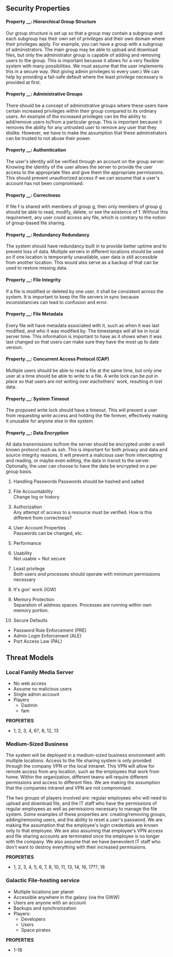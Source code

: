 ## Security Properties
#### Property __: Hierarchical Group Structure
Our group structure is set up so that a group may contain a subgroup and each subgroup has their own set of privileges and their own domain where their privileges apply. For example, you can have a group with a subgroup of administrators. The main group may be able to upload and download files, but only the administrator group is capable of adding and removing users to the group. This is important because it allows for a very flexible system with many possibilities. We must assume that the user implements this in a secure way. (Not giving admin privileges to every user.) We can help by providing a fail-safe default where the least privilege necessary is provided at first.

#### Property __: Administrative Groups
There should be a concept of administrative groups where these users have certain increased privileges within their group compared to its ordinary users. An example of the increased privileges can be the ability to add/remove users to/from a particular group. This is important because it removes the ability for any untrusted user to remove any user that they dislike. However, we have to make the assumption that these administrators can be trusted to not abuse their power.

#### Property __: Authentication
The user's identity will be verified through an account on the group server. Knowing the identity of the user allows the server to provide the user access to the appropriate files and give them the appropriate permissions. This should prevent unauthorized access if we can assume that a user's account has not been compromised.

#### Property __: Correctness
If file f is shared with members of group g, then only members of group g should be able to read, modify, delete, or see the existence of f. Without this requirement, any user could access any file, which is contrary to the notion of group-based file sharing.

#### Property __: Redundancy Redundancy
The system should have redundancy built in to provide better uptime and to prevent loss of data. Multiple servers in different locations should be used so if one location is temporarily unavailable, user data is still accessible from another location. This would also serve as a backup of that can be used to restore missing data.

#### Property __: File Integrity
If a file is modified or deleted by one user, it shall be consistent across the system. It is important to keep the file servers in sync because inconsistancies can lead to confusion and error.

#### Property __: File Metadata
Every file will have metadata associated with it, such as when it was last modified, and who it was modified by. The timestamps will all be in local server time. This information is important to have as it shows when it was last changed so that users can make sure they have the most up to date version.

#### Property __: Concurrent Access Protocol (CAP)
Multiple users should be able to read a file at the same time, but only one user at a time should be able to write to a file. A write lock can be put in place so that users are not writing over eachothers' work, resulting in lost data.

#### Property __: System Timeout
The proposed write lock should have a timeout. This will prevent a user from requesting write access and holding the file forever, effectively making it unusable for anyone else in the system.

#### Property __: Data Encryption
All data transmissions to/from the server should be encrypted under a well known protocol such as ssh. This is important for both privacy and data and source integrity reasons. It will prevent a malicious user from intercepting and reading, or maybe even editing, the data in transit to the server. Optionally, the user can choose to have the data be encrypted on a per group basis.

1. Handling Passwords
  Passwords should be hashed and salted

5. File Accountability  
  Change log or history
7. Authorization  
  Any attempt of access to a resource must be verified.
  How is this different from correctness?
11. User Account Properties  
  Passwords can be changed, etc.
12. Performance
13. Usability  
  Not usable = Not secure
14. Least privilege  
  Both users _and_ processes should operate with minimum permissions necessary
15. It's gon' work (IGW)
16. Memory Protection  
  Separation of address spaces. Processes are running within own memory portion.
18. Secure Defaults  
  - Password Rule Enforcement (PRE)
  - Admin Login Enforcement (ALE)
  - Port Access Law (PAL)
  

## Threat Models
### Local Family Media Server  
  - No web access
  - Assume no malicious users
  - Single admin account
  - Players
    - Dadmin
    - fam
	
**PROPERTIES**  
  - 1, 2, 3, 4, 6?, 8, 12, 13
### Medium-Sized Business
The system will be deployed in a medium-sized business environment with multiple locations. Access to the file sharing system is only provided through the company VPN or the local intranet. This VPN will allow for remote access from any location, such as the employees that work from home. Within the organization, different teams will require different permissions and access to different files. We are making the assumption that the companies intranet and VPN are not compromised. 

The two groups of players involved are: regular employees who will need to upload and download file, and the IT staff who have the permissions of regular employees as well as permissions necessary to manage the file system. Some examples of these properties are: creating/removing groups, adding/removing users, and the ability to reset a user's password. We are making the assumption that the employee's login credentials are known only to that employee. We are also assuming that employee's VPN access and file sharing accounts are terminated once the employee is no longer with the company. We also assume that we have benevolent IT staff who don't want to destroy everything with their increased permissions.


**PROPERTIES**  
  - 1, 2, 3, 4, 5, 6, 7, 8, 10, 11, 13, 14, 16, 17??, 18

### Galactic File-hosting service
  - Multiple locations per planet
  - Accessible anywhere in the galaxy (via the GWW)
  - Users are anyone with an account
  - Backups and synchronization
  - Players:
    - Developers
    - Users
    - Space pirates

**PROPERTIES**  
  - 1-18
